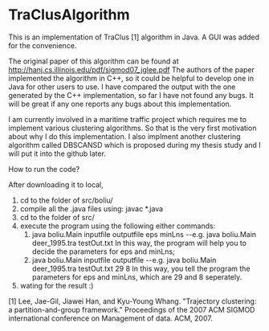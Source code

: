 # TraClusAlgorithm

This is an implementation of TraClus [1] algorithm in Java. A GUI was added for the convenience.

The original paper of this algorithm can be found at http://hanj.cs.illinois.edu/pdf/sigmod07_jglee.pdf 
The authors of the paper implemented the algorithm in C++, so it could be helpful to develop one in Java for 
other users to use. I have compared the output with the one generated by the C++ implementation, so far I have not found
any bugs. It will be great if any one reports any bugs about this implementation.

I am currently involved in a maritime traffic project which requires me to implement various clustering algorithms. So that
is the very first motivation about why I do this implementation. I also implment another clustering algorithm called DBSCANSD
which is proposed during my thesis study and I will put it into the github later. 



How to run the code?

After downloading it to local, 
1. cd to the folder of src/boliu/
2. compile all the .java files using:
    javac *.java
3. cd to the folder of src/
4. execute the program using the following either commands:
    1) java boliu.Main inputfile outputfile eps minLns 
        --e.g. java boliu.Main deer_1995.tra testOut.txt
        In this way, the program will help you to decide the parameters for eps and minLns;
    2) java boliu.Main inputfile outputfile 
        --e.g. java boliu.Main deer_1995.tra testOut.txt 29 8
        In this way, you tell the program the parameters for eps and minLns, which are 29 and 8 seperately.
5. wating for the result :)





[1] Lee, Jae-Gil, Jiawei Han, and Kyu-Young Whang. "Trajectory clustering: a partition-and-group framework."
Proceedings of the 2007 ACM SIGMOD international conference on Management of data. ACM, 2007.


